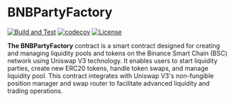 # BNBPartyFactory

[![Build and Test](https://github.com/bnb-party/BNBParty.Factory/actions/workflows/node.js.yml/badge.svg)](https://github.com/bnb-party/BNBParty.Factory/actions/workflows/node.js.yml)
[![codecov](https://codecov.io/gh/bnb-party/BNBParty.Factory/branch/master/graph/badge.svg)](https://codecov.io/gh/bnb-party/BNBParty.Factory)
[![License](https://img.shields.io/badge/License-MIT-blue.svg)](https://github.com/bnb-party/BNBParty.Factory/blob/master/README.md)

**The BNBPartyFactory** contract is a smart contract designed for creating and managing liquidity pools and tokens on the Binance Smart Chain (BSC) network using Uniswap V3 technology. It enables users to start liquidity parties, create new ERC20 tokens, handle token swaps, and manage liquidity pool. This contract integrates with Uniswap V3's non-fungible position manager and swap router to facilitate advanced liquidity and trading operations.

